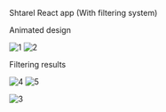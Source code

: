 Shtarel React app
(With filtering system)

Animated design

![1](https://user-images.githubusercontent.com/98798607/212565382-c6e397e0-5022-41be-8e0b-16f5d1c9a6f9.PNG)
![2](https://user-images.githubusercontent.com/98798607/212565387-85507ff8-9845-4102-ac95-120a280b41cf.PNG)

Filtering results

![4](https://user-images.githubusercontent.com/98798607/212565390-50153c2f-9789-4cc3-9296-36fa881c329b.jpeg)
![5](https://user-images.githubusercontent.com/98798607/212565391-fc73933d-3eef-428a-a4ec-69fc7b03d8ef.PNG)

![3](https://user-images.githubusercontent.com/98798607/212565389-76095950-4a29-4f9d-85e9-3a0f269374c1.PNG)

